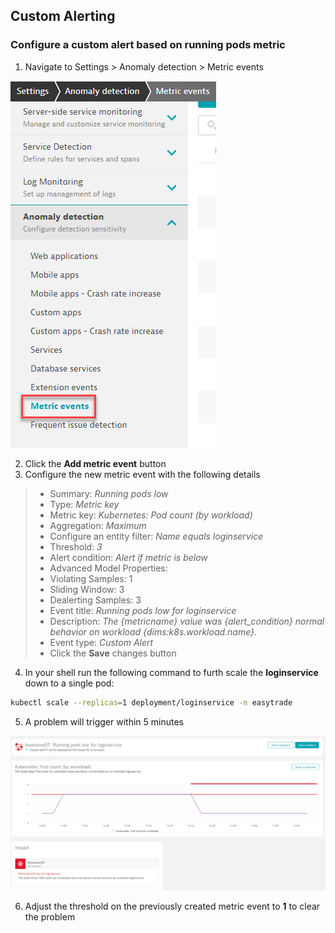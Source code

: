 ## Custom Alerting

### Configure a custom alert based on running pods metric

1. Navigate to Settings > Anomaly detection > Metric events

![metric_events](../../../assets/images/k8s_metric_events.png)

2. Click the **Add metric event** button
3. Configure the new metric event with the following details
>- Summary: *Running pods low*
>- Type: *Metric key*
>- Metric key: *Kubernetes: Pod count (by workload)*
>- Aggregation: *Maximum*
>- Configure an entity filter: *Name equals loginservice*
>- Threshold: *3*
>- Alert condition: *Alert if metric is below*
>- Advanced Model Properties: 
>- Violating Samples: 1
>- Sliding Window: 3
>- Dealerting Samples: 3
>- Event title: *Running pods low for loginservice*
>- Description: *The {metricname} value was {alert_condition} normal behavior on workload {dims:k8s.workload.name}.*
>- Event type: *Custom Alert*
>- Click the **Save** changes button

4. In your shell run the following command to furth scale the **loginservice** down to a single pod:

```bash
kubectl scale --replicas=1 deployment/loginservice -n easytrade
```

5. A problem will trigger within 5 minutes

![metric_problem](../../../assets/images/k8s_metric_problem.png)

6. Adjust the threshold on the previously created metric event to **1** to clear the problem
